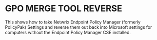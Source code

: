 # GPO MERGE TOOL REVERSE

This shows how to take Netwrix Endpoint Policy Manager (formerly PolicyPak) Settings and reverse
them out back into Microsoft settings for computers without the Endpoint Policy Manager CSE
installed.
